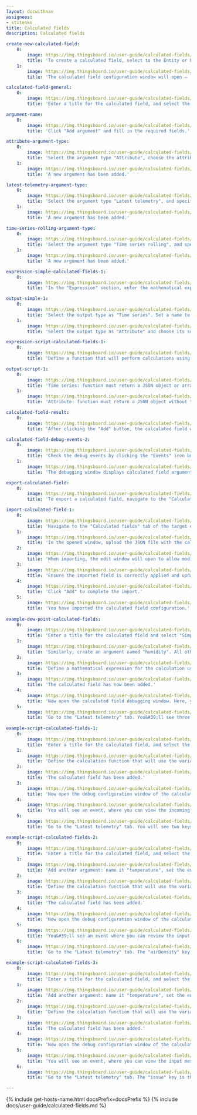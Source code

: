 ```yaml
---
layout: docwithnav
assignees:
- stitenko
title: Calculated fields
description: Calculated fields

create-new-calculated-field:
    0:
        image: https://img.thingsboard.io/user-guide/calculated-fields/create-new-calculated-field-1-ce.png
        title: 'To create a calculated field, select to the Entity or Profile where the calculated field should be applied. In the entity details window, navigate to the "Calculated fields" tab. Click the "plus" icon button and select "Create new calculated field" from the dropdown menu.'
    1:
        image: https://img.thingsboard.io/user-guide/calculated-fields/create-new-calculated-field-2-ce.png
        title: 'The calculated field configuration window will open — let&#39;s proceed with the setup.'

calculated-field-general:
    0:
        image: https://img.thingsboard.io/user-guide/calculated-fields/calculated-field-general-1-ce.png
        title: 'Enter a title for the calculated field, and select the calculation type: Simple or Script.'

argument-name:
    0:
        image: https://img.thingsboard.io/user-guide/calculated-fields/argument-name-1-ce.png
        title: 'Click "Add argument" and fill in the required fields.'

attribute-argument-type:
    0:
        image: https://img.thingsboard.io/user-guide/calculated-fields/attribute-argument-type-1-ce.png
        title: 'Select the argument type "Attribute", choose the attribute scope, and specify the attribute key. Optionally, set the default value for the attribute. Finally, click "Add";'
    1:
        image: https://img.thingsboard.io/user-guide/calculated-fields/attribute-argument-type-2-ce.png
        title: 'A new argument has been added.'

latest-telemetry-argument-type:
    0:
        image: https://img.thingsboard.io/user-guide/calculated-fields/latest-telemetry-argument-type-1-ce.png
        title: 'Select the argument type "Latest telemetry", and specify the time series key. If necessary, set a default value for the time series. Finally, click "Add";'
    1:
        image: https://img.thingsboard.io/user-guide/calculated-fields/latest-telemetry-argument-type-2-ce.png
        title: 'A new argument has been added.'

time-series-rolling-argument-type:
    0:
        image: https://img.thingsboard.io/user-guide/calculated-fields/time-series-rolling-argument-type-1-ce.png
        title: 'Select the argument type "Time series rolling", and specify the time series key. Set the time period for data collection and the maximum number of values to be processed. Finally, click "Add";'
    1:
        image: https://img.thingsboard.io/user-guide/calculated-fields/time-series-rolling-argument-type-2-ce.png
        title: 'A new argument has been added.'

expression-simple-calculated-fields-1:
    0:
        image: https://img.thingsboard.io/user-guide/calculated-fields/expression-simple-calculated-fields-1-ce.png
        title: 'In the "Expression" section, enter the mathematical expression for the calculation using the variables defined in the "Arguments" section.'

output-simple-1:
    0:
        image: https://img.thingsboard.io/user-guide/calculated-fields/output-simple-1-ce.png
        title: 'Select the output type as "Time series". Set a name to the variable that will store the calculation result. Optionally, specify the number of decimal places.'
    1:
        image: https://img.thingsboard.io/user-guide/calculated-fields/output-simple-2-ce.png
        title: 'Select the output type as "Attribute" and choose its scope: "Server attributes", "Client attributes", or "Shared attributes". Set a name to the variable that will store the calculation result. Optionally, set the number of decimal places.'

expression-script-calculated-fields-1:
    0:
        image: https://img.thingsboard.io/user-guide/calculated-fields/expression-script-calculated-fields-1-ce.png
        title: 'Define a function that will perform calculations using the variables defined in the "Arguments" section. The variable name that will store the calculation result is defined within the function itself.'

output-script-1:
    0:
        image: https://img.thingsboard.io/user-guide/calculated-fields/output-script-1-ce.png
        title: 'Time series: function must return a JSON object or array with or without a timestamp containing the computed value.'
    1:
        image: https://img.thingsboard.io/user-guide/calculated-fields/output-script-2-ce.png
        title: 'Attribute: function must return a JSON object without timestamp information containing the computed value.'

calculated-field-result:
    0:
        image: https://img.thingsboard.io/user-guide/calculated-fields/calculated-field-result-1-ce.png
        title: 'After clicking the "Add" button, the calculated field will be added to your entity or profile.'

calculated-field-debug-events-2:
    0:
        image: https://img.thingsboard.io/user-guide/calculated-fields/calculated-field-debug-events-2-ce.png
        title: 'Check the debug events by clicking the "Events" icon button".'
    1:
        image: https://img.thingsboard.io/user-guide/calculated-fields/calculated-field-debug-events-3-ce.png
        title: 'The debugging window displays calculated field arguments and the computed result.'

export-calculated-field:
    0:
        image: https://img.thingsboard.io/user-guide/calculated-fields/export-calculated-field-1-ce.png
        title: 'To export a calculated field, navigate to the "Calculated fields" tab of the target entity or profile and click the export button located in the row of the specific calculated field.'

import-calculated-field-1:
    0:
        image: https://img.thingsboard.io/user-guide/calculated-fields/import-calculated-field-1-ce.png
        title: 'Navigate to the "Calculated fields" tab of the target entity or profile. Click the "plus" icon button, and select "Import calculated field" from the dropdown menu.'
    1:
        image: https://img.thingsboard.io/user-guide/calculated-fields/import-calculated-field-2-ce.png
        title: 'In the opened window, upload the JSON file with the calculated field configuration and click "Import".'
    2:
        image: https://img.thingsboard.io/user-guide/calculated-fields/import-calculated-field-3-ce.png
        title: 'When importing, the edit window will open to allow modifications.'
    3:
        image: https://img.thingsboard.io/user-guide/calculated-fields/import-calculated-field-4-ce.png
        title: 'Ensure the imported field is correctly applied and update any necessary parameters.'
    4:
        image: https://img.thingsboard.io/user-guide/calculated-fields/import-calculated-field-5-ce.png
        title: 'Click "Add" to complete the import.'
    5:
        image: https://img.thingsboard.io/user-guide/calculated-fields/import-calculated-field-6-ce.png
        title: 'You have imported the calculated field configuration.'
  
example-dew-point-calculated-fields:
    0:
        image: https://img.thingsboard.io/user-guide/calculated-fields/example-dew-point-calculated-fields-1-ce.png
        title: 'Enter a title for the calculated field and select "Simple" as the calculation type. In the "Arguments" section, click "Add argument". Set the argument name to "temperature", choose "Current entity" as the entity type, leave the argument type as "Latest telemetry", and specify the time series key as "temperature". Click "Add".'
    1:
        image: https://img.thingsboard.io/user-guide/calculated-fields/example-dew-point-calculated-fields-2-ce.png
        title: 'Similarly, create an argument named "humidity". All other parameters should remain the same, except for the telemetry key name — set it to "humidity".'
    2:
        image: https://img.thingsboard.io/user-guide/calculated-fields/example-dew-point-calculated-fields-3-ce.png
        title: 'Define a mathematical expression for the calculation using the variables defined in the "Arguments" section. In the Output section, set the output type to "Time series" and assign "dew point" as the name of the new variable that will store the calculation result. Finally, click "Add".'
    3:
        image: https://img.thingsboard.io/user-guide/calculated-fields/example-dew-point-calculated-fields-4-ce.png
        title: 'The calculated field has now been added.'
    4:
        image: https://img.thingsboard.io/user-guide/calculated-fields/example-dew-point-calculated-fields-5-ce.png
        title: 'Now open the calculated field debugging window. Here, you can view the calculated field arguments and the computed result.'
    5:
        image: https://img.thingsboard.io/user-guide/calculated-fields/example-dew-point-calculated-fields-6-ce.png
        title: 'Go to the "Latest telemetry" tab. You&#39;ll see three keys: "temperature" and "humidity" — the telemetry values received from the device, and "dewPoint" — the result of the calculated field, showing the computed dew point value.'
    
example-script-calculated-fields-1:
    0:
        image: https://img.thingsboard.io/user-guide/calculated-fields/example-script-calculated-fields-1-ce.png
        title: 'Enter a title for the calculated field, and select the calculation type as "Script". In the "Arguments" section, click "Add argument". Set the argument name to "temperatureF", choose the "Current entity" as the entity type, set the argument type to "Latest telemetry", and the time series key to "temperature". Click "Add".'
    1:
        image: https://img.thingsboard.io/user-guide/calculated-fields/example-script-calculated-fields-2-ce.png
        title: 'Define the calculation function that will use the variables added in the Arguments section. The name of the variable that stores the result is defined in the function. In the "Output" section, set the output type to Time series. Finally, click "Add".'
    2:
        image: https://img.thingsboard.io/user-guide/calculated-fields/example-script-calculated-fields-3-ce.png
        title: 'The calculated field has been added.'
    3:
        image: https://img.thingsboard.io/user-guide/calculated-fields/example-script-calculated-fields-4-ce.png
        title: 'Now open the debug configuration window of the calculated field.'
    4:
        image: https://img.thingsboard.io/user-guide/calculated-fields/example-script-calculated-fields-5-ce.png
        title: 'You will see an event, where you can view the incoming message with the argument and the outgoing message with the calculation result. Note that the timestamp in both messages is the same.'
    5:
        image: https://img.thingsboard.io/user-guide/calculated-fields/example-script-calculated-fields-6-ce.png
        title: 'Go to the "Latest telemetry" tab. You will see two keys: "temperature" - the temperature in degrees Fahrenheit and the "temperature" key - the result of the calculation, which displays the temperature in degrees Celsius.'

example-script-calculated-fields-2:
    0:
        image: https://img.thingsboard.io/user-guide/calculated-fields/example-2-script-calculated-fields-1-ce.png
        title: 'Enter a title for the calculated field, and select the calculation type as "Script". In the "Arguments" section, click "Add argument". Set the argument name to "altitude", choose asset "Building A" as the entity, and set "altitude" as the attribute key. Click "Add".'
    1:
        image: https://img.thingsboard.io/user-guide/calculated-fields/example-2-script-calculated-fields-2-ce.png
        title: 'Add another argument: name it "temperature", set the entity type to "Current entity", choose "Time series rolling" as the argument type, and set the time series key to "temperature". Click "Add".'
    2:
        image: https://img.thingsboard.io/user-guide/calculated-fields/example-2-script-calculated-fields-3-ce.png
        title: 'Define the calculation function that will use the variables added in the "Arguments" section. The name of the variable that stores the result is defined in the function. In the "Output" section, set the output type to Time series. Finally, click "Add".'
    3:
        image: https://img.thingsboard.io/user-guide/calculated-fields/example-2-script-calculated-fields-4-ce.png
        title: 'The calculated field has been added.'
    4:
        image: https://img.thingsboard.io/user-guide/calculated-fields/example-2-script-calculated-fields-5-ce.png
        title: 'Now open the debug configuration window of the calculated field.'
    5:
        image: https://img.thingsboard.io/user-guide/calculated-fields/example-2-script-calculated-fields-6-ce.png
        title: 'You&#39;ll see an event where you can review the input message and the output message with the calculation result.'
    6:
        image: https://img.thingsboard.io/user-guide/calculated-fields/example-2-script-calculated-fields-7-ce.png
        title: 'Go to the "Latest telemetry" tab. The "airDensity" key is the result of the calculation and represents the value of air density.'

example-script-calculated-fields-3:
    0:
        image: https://img.thingsboard.io/user-guide/calculated-fields/example-3-script-calculated-fields-1-ce.png
        title: 'Enter a title for the calculated field, and select the calculation type as "Script". In the "Arguments" section, click "Add argument". Set the argument name to "defrost", choose "Current entity" as the entity type, set the argument type to "Time series rolling", and the time series key to "defrost". Click "Add".'
    1:
        image: https://img.thingsboard.io/user-guide/calculated-fields/example-3-script-calculated-fields-2-ce.png
        title: 'Add another argument: name it "temperature", set the entity type to "Current entity", the argument type to "Time series rolling", and the time series key to "temperature". Click "Add".'
    2:
        image: https://img.thingsboard.io/user-guide/calculated-fields/example-3-script-calculated-fields-3-ce.png
        title: 'Define the calculation function that will use the variables added in the "Arguments" section. The name of the variable that stores the result is defined in the function. In the "Output" section, set the output type to Time series. Finally, click "Add".'
    3:
        image: https://img.thingsboard.io/user-guide/calculated-fields/example-3-script-calculated-fields-4-ce.png
        title: 'The calculated field has been added.'
    4:
        image: https://img.thingsboard.io/user-guide/calculated-fields/example-3-script-calculated-fields-5-ce.png
        title: 'Now open the debug configuration window of the calculated field.'
    5:
        image: https://img.thingsboard.io/user-guide/calculated-fields/example-3-script-calculated-fields-6-ce.png
        title: 'You will see an event, where you can view the input message with the argument and the output message with the calculation result.'
    6:
        image: https://img.thingsboard.io/user-guide/calculated-fields/example-3-script-calculated-fields-7-ce.png
        title: 'Go to the "Latest telemetry" tab. The "issue" key is the result of the calculation.'

---
```


{% include get-hosts-name.html docsPrefix=docsPrefix %}
{% include docs/user-guide/calculated-fields.md %}